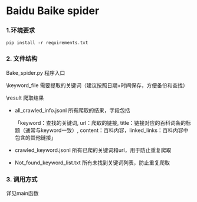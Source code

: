 # Baidu Baike spider



### 1.环境要求

`pip install -r requirements.txt`

### 2. 文件结构

Bake_spider.py 程序入口

\keyword_file 需要提取的关键词（建议按照日期+时间保存，方便备份和查找）

\result 爬取结果

+ all_crawled_info.jsonl 所有爬取的结果，字段包括

  「keyword：查找的关键词, url：爬取的链接, title：链接对应的百科词条的标题（通常与keyword一致）, content：百科内容，linked_links：百科内容中包含的其他链接」

+ crawled_keyword.jsonl 所有已爬的关键词和url，用于防止重复爬取

+ Not_found_keyword_list.txt 所有未找到关键词列表，防止重复爬取



### 3. 调用方式
详见main函数
<!-- `python Baike_spider.py file_path` -->